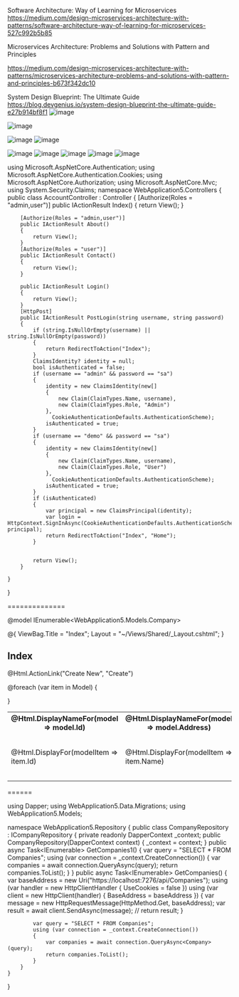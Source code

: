 Software Architecture: Way of Learning for Microservices
https://medium.com/design-microservices-architecture-with-patterns/software-architecture-way-of-learning-for-microservices-527c992b5b85

Microservices Architecture: Problems and Solutions with Pattern and Principles

https://medium.com/design-microservices-architecture-with-patterns/microservices-architecture-problems-and-solutions-with-pattern-and-principles-b673f342dc10





System Design Blueprint: The Ultimate Guide
https://blog.devgenius.io/system-design-blueprint-the-ultimate-guide-e27b914bf8f1
![image](https://github.com/rajneeshprakashhajela/MicroservicesArchitecture/assets/43515480/ca005316-12f2-41d2-b95e-f63ea31063a1)


![image](https://github.com/rajneeshprakashhajela/MicroservicesArchitecture/assets/43515480/a41880dc-744a-4232-a940-3d30bf9041b6)

![image](https://github.com/rajneeshprakashhajela/MicroservicesArchitecture/assets/43515480/39160b01-e0bb-4e9d-b534-21f9e99a1e15)
![image](https://github.com/rajneeshprakashhajela/MicroservicesArchitecture/assets/43515480/785b167f-9e7b-4f0f-a4f0-3a98798a7322)

![image](https://github.com/rajneeshprakashhajela/MicroservicesArchitecture/assets/43515480/0c89ec31-48b9-41d0-aab3-1e7781951c76)
![image](https://github.com/rajneeshprakashhajela/MicroservicesArchitecture/assets/43515480/609c6a81-2a75-4843-8675-c78d13605e39)
![image](https://github.com/rajneeshprakashhajela/MicroservicesArchitecture/assets/43515480/c3a38801-f224-44a6-bcb1-db6f0d14b265)
![image](https://github.com/rajneeshprakashhajela/MicroservicesArchitecture/assets/43515480/c162f666-fd30-4332-b393-5b4979befddb)
![image](https://github.com/rajneeshprakashhajela/MicroservicesArchitecture/assets/43515480/c6a1308b-5287-471b-864a-786837cacacb)


using Microsoft.AspNetCore.Authentication;
using Microsoft.AspNetCore.Authentication.Cookies;
using Microsoft.AspNetCore.Authorization;
using Microsoft.AspNetCore.Mvc;
using System.Security.Claims;
namespace WebApplication5.Controllers
{
    public class AccountController : Controller
    {
        [Authorize(Roles = "admin,user")]
        public IActionResult Index()
        {
            return View();
        }

        [Authorize(Roles = "admin,user")]
        public IActionResult About()
        {
            return View();
        }
        [Authorize(Roles = "user")]
        public IActionResult Contact()
        {
            return View();
        }

        public IActionResult Login()
        {
            return View();
        }
        [HttpPost]
        public IActionResult PostLogin(string username, string password)
        {
            if (string.IsNullOrEmpty(username) || string.IsNullOrEmpty(password))
            {
                return RedirectToAction("Index");
            }
            ClaimsIdentity? identity = null;
            bool isAuthenticated = false;
            if (username == "admin" && password == "sa")
            {
                identity = new ClaimsIdentity(new[]
                {
                    new Claim(ClaimTypes.Name, username),
                    new Claim(ClaimTypes.Role, "Admin")
                },
                  CookieAuthenticationDefaults.AuthenticationScheme);
                isAuthenticated = true;
            }
            if (username == "demo" && password == "sa")
            {
                identity = new ClaimsIdentity(new[]
                {
                    new Claim(ClaimTypes.Name, username),
                    new Claim(ClaimTypes.Role, "User")
                },
                  CookieAuthenticationDefaults.AuthenticationScheme);
                isAuthenticated = true;
            }
            if (isAuthenticated)
            {
                var principal = new ClaimsPrincipal(identity);
                var login = HttpContext.SignInAsync(CookieAuthenticationDefaults.AuthenticationScheme, principal);
                return RedirectToAction("Index", "Home");
            }


            return View();
        }

    }
}

==============

@model IEnumerable<WebApplication5.Models.Company>

@{
    ViewBag.Title = "Index";
    Layout = "~/Views/Shared/_Layout.cshtml";
}

<h2>Index</h2>

<p>
    @Html.ActionLink("Create New", "Create")
</p>
<table class="table">
    <tr>
        <th>
            @Html.DisplayNameFor(model => model.Id)
        </th>
        <th>
            @Html.DisplayNameFor(model => model.Address)
        </th>
        <th></th>
    </tr>

@foreach (var item in Model) {
    <tr>
        <td>
            @Html.DisplayFor(modelItem => item.Id)
        </td>
        <td>
            @Html.DisplayFor(modelItem => item.Name)
        </td>
        <td>
            @Html.ActionLink("Edit", "Edit", new { id=item.Id }) |
            @Html.ActionLink("Details", "Details", new { id=item.Name  }) |
        </td>
    </tr>
}

</table>

======

using Dapper;
using WebApplication5.Data.Migrations;
using WebApplication5.Models;

namespace WebApplication5.Repository
{
    public class CompanyRepository : ICompanyRepository
    {
        private readonly DapperContext _context;
        public CompanyRepository(DapperContext context)
        {
            _context = context;
        }
        public async Task<IEnumerable<Company>> GetCompanies1()
        {
            var query = "SELECT * FROM Companies";
            using (var connection = _context.CreateConnection())
            {
                var companies = await connection.QueryAsync<Company>(query);
                return companies.ToList();
            }
        }
        public async Task<IEnumerable<Company>> GetCompanies()
        {
            var baseAddress = new Uri("https://localhost:7276/api/Companies");
            using (var handler = new HttpClientHandler { UseCookies = false })
            using (var client = new HttpClient(handler) { BaseAddress = baseAddress })
            {
                var message = new HttpRequestMessage(HttpMethod.Get, baseAddress);
                var result = await client.SendAsync(message);
                // return result;
            }

            var query = "SELECT * FROM Companies";
            using (var connection = _context.CreateConnection())
            {
                var companies = await connection.QueryAsync<Company>(query);
                return companies.ToList();
            }
        }
    }
}

    

